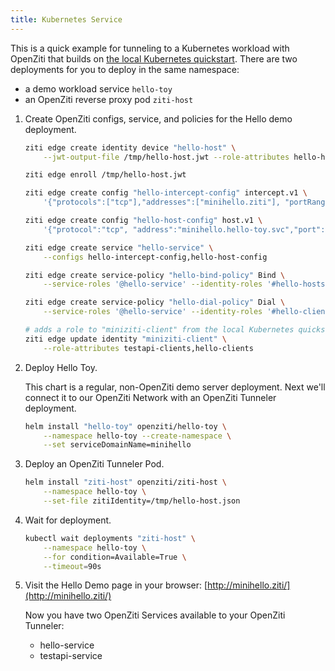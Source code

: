 ```yaml
---
title: Kubernetes Service
---
```


This is a quick example for tunneling to a Kubernetes workload with OpenZiti that builds on [the local Kubernetes quickstart](/learn/quickstarts/network/local-kubernetes.md). There are two deployments for you to deploy in the same namespace:

* a demo workload service `hello-toy`
* an OpenZiti reverse proxy pod `ziti-host`

1. Create OpenZiti configs, service, and policies for the Hello demo deployment.

    ```bash
    ziti edge create identity device "hello-host" \
        --jwt-output-file /tmp/hello-host.jwt --role-attributes hello-hosts

    ziti edge enroll /tmp/hello-host.jwt

    ziti edge create config "hello-intercept-config" intercept.v1 \
        '{"protocols":["tcp"],"addresses":["minihello.ziti"], "portRanges":[{"low":80, "high":80}]}'

    ziti edge create config "hello-host-config" host.v1 \
        '{"protocol":"tcp", "address":"minihello.hello-toy.svc","port":80}'

    ziti edge create service "hello-service" \
        --configs hello-intercept-config,hello-host-config

    ziti edge create service-policy "hello-bind-policy" Bind \
        --service-roles '@hello-service' --identity-roles '#hello-hosts'

    ziti edge create service-policy "hello-dial-policy" Dial \
        --service-roles '@hello-service' --identity-roles '#hello-clients'

    # adds a role to "miniziti-client" from the local Kubernetes quickstart        
    ziti edge update identity "miniziti-client" \
        --role-attributes testapi-clients,hello-clients
    ```

1. Deploy Hello Toy.

   This chart is a regular, non-OpenZiti demo server deployment. Next we'll connect it to our OpenZiti Network with an OpenZiti Tunneler deployment.

    ```bash
    helm install "hello-toy" openziti/hello-toy \
        --namespace hello-toy --create-namespace \
        --set serviceDomainName=minihello
    ```

1. Deploy an OpenZiti Tunneler Pod.

    ```bash
    helm install "ziti-host" openziti/ziti-host \
        --namespace hello-toy \
        --set-file zitiIdentity=/tmp/hello-host.json
    ```

1. Wait for deployment.

    ```bash
    kubectl wait deployments "ziti-host" \
        --namespace hello-toy \
        --for condition=Available=True \
        --timeout=90s
    ```

1. Visit the Hello Demo page in your browser: [http://minihello.ziti/](http://minihello.ziti/)

   Now you have two OpenZiti Services available to your OpenZiti Tunneler:
   * hello-service
   * testapi-service

